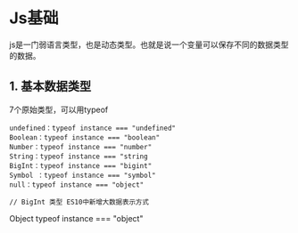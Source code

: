 # Js基础 
js是一门弱语言类型，也是动态类型。也就是说一个变量可以保存不同的数据类型的数据。

## 1. 基本数据类型
7个原始类型，可以用typeof
```
undefined：typeof instance === "undefined"
Boolean：typeof instance === "boolean"
Number：typeof instance === "number"
String：typeof instance === "string
BigInt：typeof instance === "bigint"
Symbol ：typeof instance === "symbol"
null：typeof instance === "object"

// BigInt 类型 ES10中新增大数据表示方式

```
Object  typeof instance === "object"

